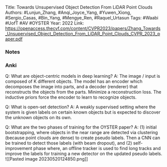 Title: Towards Unsupervised Object Detection From LiDAR Point Clouds
Authors:   #Lunjun_Zhang, #Anqi_Joyce_Yang, #Yuwen_Xiong, #Sergio_Casas, #Bin_Yang, #Mengye_Ren, #Raquel_Urtasun
Tags:  #Waabi #UofT #AV #OYSTER
Year: 2022
Link: https://openaccess.thecvf.com/content/CVPR2023/papers/Zhang_Towards_Unsupervised_Object_Detection_From_LiDAR_Point_Clouds_CVPR_2023_paper.pdf


### Notes



### Anki

Q: What are object-centric models in deep learning? 
A: The image / input is composed of K different objects. The model has an encoder which decomposes the image into parts, and a decoder (renderer) that reconstructs the objects from the parts. Minimize a reconstruction loss. The inductive priors force the encoder to learn to recognize objects.
<!--ID: 1684601413557-->


Q: What is open-set detection?
A: A weakly supervised setting where the system is given labels on certain known objects but is expected to discover the unknown objects on its own.
<!--ID: 1684601413564-->


Q: What are the two phases of training for the OYSTER paper?
A: (1) initial bootstrapping, where objects in the near range are detected via clustering (because point clouds are dense) to create pseudo labels. Then a CNN can be trained to detect those labels (with beam dropout), and (2) self-improvement phase where, an offline tracker is used to find long tracks and improve the labels for training a new detector on the updated pseudo labels.
![[Pasted image 20230520124850.png]]
<!--ID: 1684601413566-->


